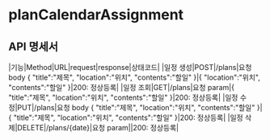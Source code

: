 # **planCalendarAssignment**

## API 명세서
|기능|Method|URL|request|response|상태코드|
|일정 생성|POST|/plans|요청 body { "title":"제목", "location":"위치", "contents":"할일" }|{ "location":"위치", "contents":"할일" }|200: 정상등록|
|일정 조회|GET|/plans|요청 param|{ "title":"제목", "location":"위치", "contents":"할일" }|200: 정상등록|
|일정 수정|PUT|/plans|요청 body { "title":"제목", "location":"위치", "contents":"할일" }|{ "title":"제목", "location":"위치", "contents":"할일" }|200: 정상등록|
|일정 삭제|DELETE|/plans/{date}|요청 param||200: 정상등록|
